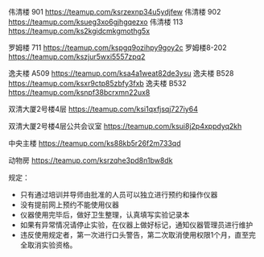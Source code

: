 伟清楼 901	https://teamup.com/ksrzexnp34u5ydjfew
伟清楼 902	https://teamup.com/ksueg3xo6gjhgqezxo
伟清楼 113	https://teamup.com/ks2kgidcmkgmothg5x

罗姆楼 711	https://teamup.com/kspgq9ozihpy9goy2c
罗姆楼8-202	https://teamup.com/kszjur5wxi5557zpq2

逸夫楼 A509	https://teamup.com/ksa4a1weat82de3ysu
逸夫楼 B528	https://teamup.com/ksxr9ctp85zbfy3fxb
逸夫楼 B532	https://teamup.com/ksnpf38bcrxmn22ux8

双清大厦2号楼4层	   https://teamup.com/ksi1qxfjsqj727iy64

双清大厦2号楼4层公共会议室
https://teamup.com/ksui8j2p4xppdyq2kh

中央主楼		https://teamup.com/ks88kb5r26f2m733qd

动物房		https://teamup.com/ksrzqhe3pd8n1bw8dk



规定：
-	只有通过培训并导师由批准的人员可以独立进行预约和操作仪器
-	没有提前网上预约不能使用仪器
-	仪器使用完毕后，做好卫生整理，认真填写实验记录本
-	如果有异常情况请停止实验，在仪器上做好标记，通知仪器管理员进行维护
-	违反使用规定者，第一次进行口头警告，第二次取消使用权限1个月，直至完全取消实验资格。

